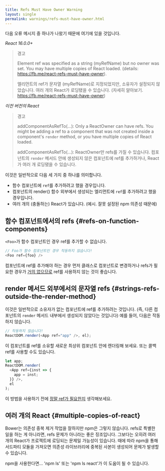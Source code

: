 ```yaml
---
title: Refs Must Have Owner Warning
layout: single
permalink: warnings/refs-must-have-owner.html
---
```


다음 오류 메시지 중 하나가 나왔기 때문에 여기에 있을 것입니다.

*React 16.0.0+*
> 경고
>
> Element ref was specified as a string (myRefName) but no owner was set. You may have multiple copies of React loaded. (details: https://fb.me/react-refs-must-have-owner).
>
> 엘리먼트의 ref가 문자열 (myRefName)로 지정되었지만, 소유자가 설정되지 않았습니다. 여러 개의 React가 로딩됐을 수 있습니다. (자세히 알아보기. https://fb.me/react-refs-must-have-owner)

*이전 버전의 React*
> 경고
>
> addComponentAsRefTo(...): Only a ReactOwner can have refs. You might be adding a ref to a component that was not created inside a component's `render` method, or you have multiple copies of React loaded.
>
> addComponentAsRefTo(...): ReactOwner만 refs를 가질 수 있습니다. 컴포넌트의 `render` 메서드 안에 생성되지 않은 컴포넌트에 ref를 추가하거나, React가 여러 개 로딩됐을 수 있습니다.

이것은 일반적으로 다음 세 가지 중 하나를 의미합니다.

- 함수 컴포넌트에 `ref`를 추가하려고 했을 경우입니다.
- 컴포넌트의 render() 함수 외부에서 생성되는 엘리먼트에 `ref`를 추가하려고 했을 경우입니다.
- 여러 개의 (충돌하는) React가 있습니다. (예시. 잘못 설정된 npm 의존성 때문에)

## 함수 컴포넌트에서의 refs {#refs-on-function-components}

`<Foo>`가 함수 컴포넌트인 경우 ref를 추가할 수 없습니다.

```js
// Foo가 함수 컴포넌트인 경우 작동하지 않습니다!
<Foo ref={foo} />
```

컴포넌트에 ref를 추가해야 하는 경우 먼저 클래스로 컴포넌트로 변경하거나 refs가 필요한 경우가 [거의 없으므로](/docs/refs-and-the-dom.html#when-to-use-refs) ref를 사용하지 않는 것이 좋습니다.

## render 메서드 외부에서의 문자열 refs {#strings-refs-outside-the-render-method}

이것은 일반적으로 소유자가 없는 컴포넌트에 ref를 추가하려는 것입니다. (즉, 다른 컴포넌트의 `render` 메서드 내부에서 생성되지 않았다는 것입니다) 예를 들어, 다음은 작동하지 않습니다.

```js
// 작동하지 않습니다!
ReactDOM.render(<App ref="app" />, el);
```

이 컴포넌트를 ref를 소유할 새로운 최상위 컴포넌트 안에 렌더링해 보세요. 또는 콜백 ref를 사용할 수도 있습니다.

```js
let app;
ReactDOM.render(
  <App ref={inst => {
    app = inst;
  }} />,
  el
);
```

이 방법을 사용하기 전에 [정말 ref가 필요한지](/docs/refs-and-the-dom.html#when-to-use-refs) 생각해보세요.

## 여러 개의 React {#multiple-copies-of-react}

Bower는 의존성 중복 제거 작업을 잘하지만 npm은 그렇지 않습니다. refs로 특별한 일을 하는 게 아니라면, refs 문제가 아니라는 좋은 징조입니다. 그보다는 오히려 여러 개의 React가 프로젝트에 로딩되는 문제일 가능성이 있습니다. 때에 따라 npm을 통해 서드파티 모듈을 가져오면 의존성 라이브러리에 중복된 사본이 생성되어 문제가 발생할 수 있습니다.

npm을 사용한다면... 'npm ls' 또는 'npm ls react'가 이 도움이 될 수 있습니다.
